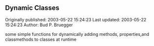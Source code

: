 ## Dynamic Classes 
Originally published: 2003-05-22 15:24:23 
Last updated: 2003-05-22 15:24:23 
Author: Bud P. Bruegger 
 
some simple functions for dynamically adding methods, properties,and classmethods to classes at runtime